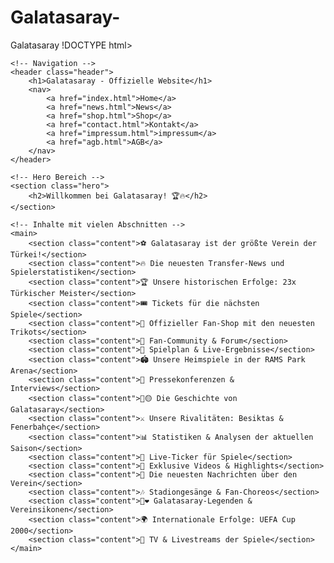 # Galatasaray-
Galatasaray 
!DOCTYPE html>
<html lang="de">
<head>
    <meta charset="UTF-8">
    <meta name="viewport" content="width=device-width, initial-scale=1.0">
    <title>Galatasaray - Offizielle Website</title>
    <link rel="stylesheet" href="styles.css">
</head>
<body>

    <!-- Navigation -->
    <header class="header">
        <h1>Galatasaray - Offizielle Website</h1>
        <nav>
            <a href="index.html">Home</a>
            <a href="news.html">News</a>
            <a href="shop.html">Shop</a>
            <a href="contact.html">Kontakt</a>
            <a href="impressum.html">impressum</a>
            <a href="agb.html">AGB</a>
        </nav>
    </header>

    <!-- Hero Bereich -->
    <section class="hero">
        <h2>Willkommen bei Galatasaray! 🏆🔥</h2>
    </section>

    <!-- Inhalte mit vielen Abschnitten -->
    <main>
        <section class="content">⚽ Galatasaray ist der größte Verein der Türkei!</section>
        <section class="content">🔥 Die neuesten Transfer-News und Spielerstatistiken</section>
        <section class="content">🏆 Unsere historischen Erfolge: 23x Türkischer Meister</section>
        <section class="content">🎟️ Tickets für die nächsten Spiele</section>
        <section class="content">🛒 Offizieller Fan-Shop mit den neuesten Trikots</section>
        <section class="content">💬 Fan-Community & Forum</section>
        <section class="content">📅 Spielplan & Live-Ergebnisse</section>
        <section class="content">🏟️ Unsere Heimspiele in der RAMS Park Arena</section>
        <section class="content">📢 Pressekonferenzen & Interviews</section>
        <section class="content">🔴🟡 Die Geschichte von Galatasaray</section>
        <section class="content">⚔️ Unsere Rivalitäten: Besiktas & Fenerbahçe</section>
        <section class="content">📊 Statistiken & Analysen der aktuellen Saison</section>
        <section class="content">🔄 Live-Ticker für Spiele</section>
        <section class="content">🎥 Exklusive Videos & Highlights</section>
        <section class="content">📰 Die neuesten Nachrichten über den Verein</section>
        <section class="content">🎶 Stadiongesänge & Fan-Choreos</section>
        <section class="content">💛❤️ Galatasaray-Legenden & Vereinsikonen</section>
        <section class="content">🌍 Internationale Erfolge: UEFA Cup 2000</section>
        <section class="content">📡 TV & Livestreams der Spiele</section>
    </main>